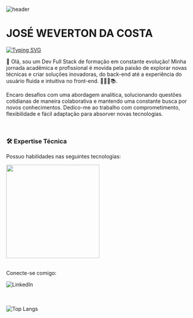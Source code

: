 
![header](https://capsule-render.vercel.app/api?type=waving&&color=154c79&height=120&section=header&fontSize=90)

# JOSÉ WEVERTON DA COSTA

[![Typing SVG](https://readme-typing-svg.demolab.com?font=Fira+Code&pause=1000&color=154C79&multiline=true&random=false&width=435&height=90&lines=Desenvolvedor+de+software%3A;Front-end+%7C+Back-end;Banco+de+dados)](https://git.io/typing-svg)

<p>👋 Olá, sou um Dev Full Stack de formação em constante evolução! Minha jornada acadêmica e profissional é movida pela paixão de explorar novas técnicas e criar soluções inovadoras, do back-end até a experiência do usuário fluida e intuitiva no front-end. 👨🏻‍💻📚.</p>
<p>Encaro desafios com uma abordagem analítica, solucionando questões cotidianas de maneira colaborativa e mantendo uma constante busca por novos conhecimentos. Dedico-me ao trabalho com comprometimento, flexibilidade e fácil adaptação para absorver novas tecnologias.</p></p><br>

<h3>🛠️ Expertise Técnica</h3>
<p>Possuo habilidades nas seguintes tecnologias:</p>

<div>
<img width=250px src="https://skillicons.dev/icons?i=html,css,javascript,react,bootstrap,git,figma,nodejs,express,postgres,mysql&perline=7" />
</div>
<div>
<br>
<p>Conecte-se comigo:</p>

<a href="https://www.linkedin.com/in/weverton-costa/">
<img align="left" alt="LinkedIn" src="https://img.shields.io/badge/LinkedIn-0077B5?style=for-the-badge&logo=linkedin&logoColor=white" >
</a>
<br><br><br>

<!--![Jose Weverton Stats](https://github-readme-stats.vercel.app/api?username=joseweverton&show_icons=true&theme=transparent)-->

<!--[![Top Langs](https://github-readme-stats.vercel.app/api/top-langs/?username=anuraghazra)](https://github.com/anuraghazra/github-readme-stats) -->

![Top Langs](https://github-readme-stats.vercel.app/api/top-langs/?username=joseweverton&layout=compact)



